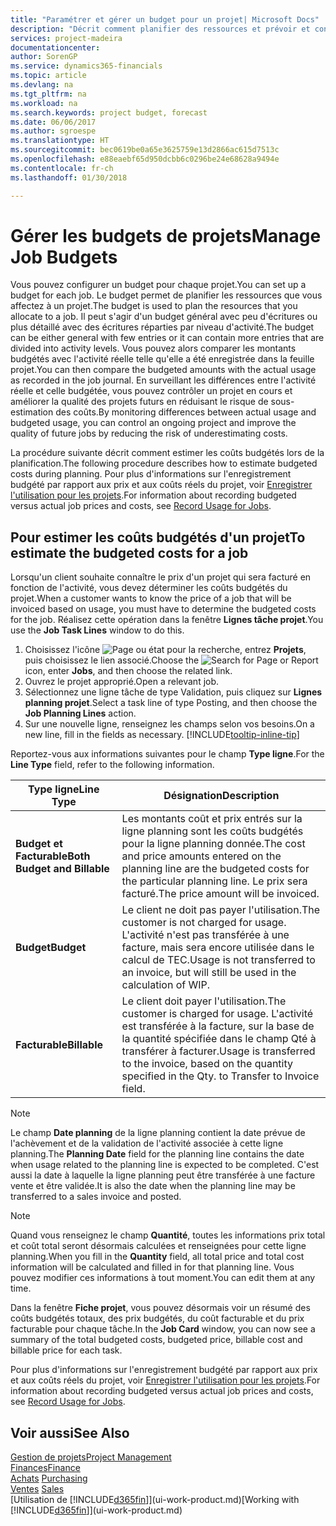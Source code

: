 ```yaml
---
title: "Paramétrer et gérer un budget pour un projet| Microsoft Docs"
description: "Décrit comment planifier des ressources et prévoir et contrôler les coûts d'un projet en définissant un budget pour chaque projet."
services: project-madeira
documentationcenter: 
author: SorenGP
ms.service: dynamics365-financials
ms.topic: article
ms.devlang: na
ms.tgt_pltfrm: na
ms.workload: na
ms.search.keywords: project budget, forecast
ms.date: 06/06/2017
ms.author: sgroespe
ms.translationtype: HT
ms.sourcegitcommit: bec0619be0a65e3625759e13d2866ac615d7513c
ms.openlocfilehash: e88eaebf65d950dcbb6c0296be24e68628a9494e
ms.contentlocale: fr-ch
ms.lasthandoff: 01/30/2018

---
```

# <a name="manage-job-budgets"></a><span data-ttu-id="65b64-103">Gérer les budgets de projets</span><span class="sxs-lookup"><span data-stu-id="65b64-103">Manage Job Budgets</span></span>
<span data-ttu-id="65b64-104">Vous pouvez configurer un budget pour chaque projet.</span><span class="sxs-lookup"><span data-stu-id="65b64-104">You can set up a budget for each job.</span></span> <span data-ttu-id="65b64-105">Le budget permet de planifier les ressources que vous affectez à un projet.</span><span class="sxs-lookup"><span data-stu-id="65b64-105">The budget is used to plan the resources that you allocate to a job.</span></span> <span data-ttu-id="65b64-106">Il peut s'agir d'un budget général avec peu d'écritures ou plus détaillé avec des écritures réparties par niveau d'activité.</span><span class="sxs-lookup"><span data-stu-id="65b64-106">The budget can be either general with few entries or it can contain more entries that are divided into activity levels.</span></span> <span data-ttu-id="65b64-107">Vous pouvez alors comparer les montants budgétés avec l'activité réelle telle qu'elle a été enregistrée dans la feuille projet.</span><span class="sxs-lookup"><span data-stu-id="65b64-107">You can then compare the budgeted amounts with the actual usage as recorded in the job journal.</span></span> <span data-ttu-id="65b64-108">En surveillant les différences entre l'activité réelle et celle budgétée, vous pouvez contrôler un projet en cours et améliorer la qualité des projets futurs en réduisant le risque de sous-estimation des coûts.</span><span class="sxs-lookup"><span data-stu-id="65b64-108">By monitoring differences between actual usage and budgeted usage, you can control an ongoing project and improve the quality of future jobs by reducing the risk of underestimating costs.</span></span>

<span data-ttu-id="65b64-109">La procédure suivante décrit comment estimer les coûts budgétés lors de la planification.</span><span class="sxs-lookup"><span data-stu-id="65b64-109">The following procedure describes how to estimate budgeted costs during planning.</span></span> <span data-ttu-id="65b64-110">Pour plus d'informations sur l'enregistrement budgété par rapport aux prix et aux coûts réels du projet, voir [Enregistrer l'utilisation pour les projets](projects-how-record-job-usage.md).</span><span class="sxs-lookup"><span data-stu-id="65b64-110">For information about recording budgeted versus actual job prices and costs, see [Record Usage for Jobs](projects-how-record-job-usage.md).</span></span>  

## <a name="JobBudgetCosts"></a> <span data-ttu-id="65b64-111">Pour estimer les coûts budgétés d'un projet</span><span class="sxs-lookup"><span data-stu-id="65b64-111">To estimate the budgeted costs for a job</span></span>
<span data-ttu-id="65b64-112">Lorsqu'un client souhaite connaître le prix d'un projet qui sera facturé en fonction de l'activité, vous devez déterminer les coûts budgétés du projet.</span><span class="sxs-lookup"><span data-stu-id="65b64-112">When a customer wants to know the price of a job that will be invoiced based on usage, you must have to determine the budgeted costs for the job.</span></span> <span data-ttu-id="65b64-113">Réalisez cette opération dans la fenêtre **Lignes tâche projet**.</span><span class="sxs-lookup"><span data-stu-id="65b64-113">You use the **Job Task Lines** window to do this.</span></span>

1. <span data-ttu-id="65b64-114">Choisissez l'icône ![Page ou état pour la recherche](media/ui-search/search_small.png "Page ou état pour la recherche"), entrez **Projets**, puis choisissez le lien associé.</span><span class="sxs-lookup"><span data-stu-id="65b64-114">Choose the ![Search for Page or Report](media/ui-search/search_small.png "Search for Page or Report icon") icon, enter **Jobs**, and then choose the related link.</span></span>  
2. <span data-ttu-id="65b64-115">Ouvrez le projet approprié.</span><span class="sxs-lookup"><span data-stu-id="65b64-115">Open a relevant job.</span></span>
3. <span data-ttu-id="65b64-116">Sélectionnez une ligne tâche de type Validation, puis cliquez sur **Lignes planning projet**.</span><span class="sxs-lookup"><span data-stu-id="65b64-116">Select a task line of type Posting, and then choose the **Job Planning Lines** action.</span></span>
4. <span data-ttu-id="65b64-117">Sur une nouvelle ligne, renseignez les champs selon vos besoins.</span><span class="sxs-lookup"><span data-stu-id="65b64-117">On a new line, fill in the fields as necessary.</span></span> [!INCLUDE[tooltip-inline-tip](includes/tooltip-inline-tip_md.md)]   

<span data-ttu-id="65b64-118">Reportez-vous aux informations suivantes pour le champ **Type ligne**.</span><span class="sxs-lookup"><span data-stu-id="65b64-118">For the **Line Type** field, refer to the following information.</span></span>  

| <span data-ttu-id="65b64-119">Type ligne</span><span class="sxs-lookup"><span data-stu-id="65b64-119">Line Type</span></span> | <span data-ttu-id="65b64-120">Désignation</span><span class="sxs-lookup"><span data-stu-id="65b64-120">Description</span></span> |
| --- | --- |
| <span data-ttu-id="65b64-121">**Budget et Facturable**</span><span class="sxs-lookup"><span data-stu-id="65b64-121">**Both Budget and Billable**</span></span> |<span data-ttu-id="65b64-122">Les montants coût et prix entrés sur la ligne planning sont les coûts budgétés pour la ligne planning donnée.</span><span class="sxs-lookup"><span data-stu-id="65b64-122">The cost and price amounts entered on the planning line are the budgeted costs for the particular planning line.</span></span> <span data-ttu-id="65b64-123">Le prix sera facturé.</span><span class="sxs-lookup"><span data-stu-id="65b64-123">The price amount will be invoiced.</span></span> |
| <span data-ttu-id="65b64-124">**Budget**</span><span class="sxs-lookup"><span data-stu-id="65b64-124">**Budget**</span></span> |<span data-ttu-id="65b64-125">Le client ne doit pas payer l'utilisation.</span><span class="sxs-lookup"><span data-stu-id="65b64-125">The customer is not charged for usage.</span></span> <span data-ttu-id="65b64-126">L'activité n'est pas transférée à une facture, mais sera encore utilisée dans le calcul de TEC.</span><span class="sxs-lookup"><span data-stu-id="65b64-126">Usage is not transferred to an invoice, but will still be used in the calculation of WIP.</span></span> |
| <span data-ttu-id="65b64-127">**Facturable**</span><span class="sxs-lookup"><span data-stu-id="65b64-127">**Billable**</span></span> |<span data-ttu-id="65b64-128">Le client doit payer l'utilisation.</span><span class="sxs-lookup"><span data-stu-id="65b64-128">The customer is charged for usage.</span></span> <span data-ttu-id="65b64-129">L'activité est transférée à la facture, sur la base de la quantité spécifiée dans le champ Qté à transférer à facturer.</span><span class="sxs-lookup"><span data-stu-id="65b64-129">Usage is transferred to the invoice, based on the quantity specified in the Qty. to Transfer to Invoice field.</span></span> |

> [!NOTE]  
>   <span data-ttu-id="65b64-130">Le champ **Date planning** de la ligne planning contient la date prévue de l'achèvement et de la validation de l'activité associée à cette ligne planning.</span><span class="sxs-lookup"><span data-stu-id="65b64-130">The **Planning Date** field for the planning line contains the date when usage related to the planning line is expected to be completed.</span></span> <span data-ttu-id="65b64-131">C'est aussi la date à laquelle la ligne planning peut être transférée à une facture vente et être validée.</span><span class="sxs-lookup"><span data-stu-id="65b64-131">It is also the date when the planning line may be transferred to a sales invoice and posted.</span></span>  

> [!NOTE]  
>   <span data-ttu-id="65b64-132">Quand vous renseignez le champ **Quantité**, toutes les informations prix total et coût total seront désormais calculées et renseignées pour cette ligne planning.</span><span class="sxs-lookup"><span data-stu-id="65b64-132">When you fill in the **Quantity** field, all total price and total cost information will be calculated and filled in for that planning line.</span></span> <span data-ttu-id="65b64-133">Vous pouvez modifier ces informations à tout moment.</span><span class="sxs-lookup"><span data-stu-id="65b64-133">You can edit them at any time.</span></span>

<span data-ttu-id="65b64-134">Dans la fenêtre **Fiche projet**, vous pouvez désormais voir un résumé des coûts budgétés totaux, des prix budgétés, du coût facturable et du prix facturable pour chaque tâche.</span><span class="sxs-lookup"><span data-stu-id="65b64-134">In the **Job Card** window, you can now see a summary of the total budgeted costs, budgeted price, billable cost and billable price for each task.</span></span>

<span data-ttu-id="65b64-135">Pour plus d'informations sur l'enregistrement budgété par rapport aux prix et aux coûts réels du projet, voir [Enregistrer l'utilisation pour les projets](projects-how-record-job-usage.md).</span><span class="sxs-lookup"><span data-stu-id="65b64-135">For information about recording budgeted versus actual job prices and costs, see [Record Usage for Jobs](projects-how-record-job-usage.md).</span></span>

## <a name="see-also"></a><span data-ttu-id="65b64-136">Voir aussi</span><span class="sxs-lookup"><span data-stu-id="65b64-136">See Also</span></span>
[<span data-ttu-id="65b64-137">Gestion de projets</span><span class="sxs-lookup"><span data-stu-id="65b64-137">Project Management</span></span>](projects-manage-projects.md)  
[<span data-ttu-id="65b64-138">Finances</span><span class="sxs-lookup"><span data-stu-id="65b64-138">Finance</span></span>](finance.md)  
<span data-ttu-id="65b64-139">[Achats](purchasing-manage-purchasing.md)       </span><span class="sxs-lookup"><span data-stu-id="65b64-139">[Purchasing](purchasing-manage-purchasing.md)       </span></span>  
<span data-ttu-id="65b64-140">[Ventes](sales-manage-sales.md)    </span><span class="sxs-lookup"><span data-stu-id="65b64-140">[Sales](sales-manage-sales.md)    </span></span>  
<span data-ttu-id="65b64-141">[Utilisation de [!INCLUDE[d365fin](includes/d365fin_md.md)]](ui-work-product.md)</span><span class="sxs-lookup"><span data-stu-id="65b64-141">[Working with [!INCLUDE[d365fin](includes/d365fin_md.md)]](ui-work-product.md)</span></span>  


